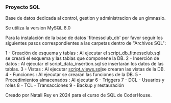 ### Proyecto SQL ###

Base de datos dedicada al control, gestion y administracion de un gimnasio.

Se utiliza la version MySQL 8.0

Para la instalación de la base de datos 'fitnessclub_db' por favor seguir los siguientes pasos correspondientes a las carpetas dentro de "Archivos SQL":

1 - Creación de esquema y tablas : Al ejecutar el script_db_fitnessclub.sql se creará el esquema y las tablas que componene la DB.
2 - Inserción de datos : Al ejecutar el script_data_insertion.sql se insertarán los datos de las tablas.
3 - Vistas : Al ejecutar [script_views.sql](<../Archivos SQL/3 - Vistas/script_views.sql>)se crearan las vistas de la DB.
4 - Funciones : Al ejecutar se crearan las funciones de la DB.
5 - Procedimientos almacenados : Al ejecutar 
6 - Triggers
7 - DCL - Usuarios y roles
8 - TCL - Transacciones
9 - Backup y restauración

Creado por Natali Rey en 2024 para el curso de SQL de CoderHouse.
